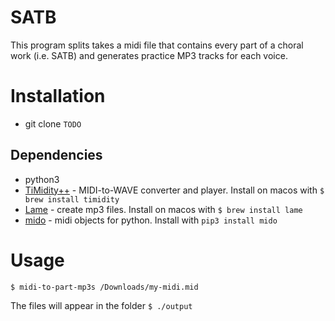 # SATB

This program splits takes a midi file that contains every part of a choral work (i.e. SATB) and generates practice MP3 tracks for each voice.

# Installation

* git clone `TODO`

## Dependencies
* python3
* [TiMidity++](https://wiki.archlinux.org/index.php/timidity) - MIDI-to-WAVE converter and player. Install on macos with `$ brew
    install timidity`
* [Lame](http://lame.sourceforge.net/) - create mp3 files. Install on macos with `$ brew install lame`
* [mido](https://mido.readthedocs.io/en/latest/)  - midi objects for python. Install with `pip3 install mido`

# Usage

`$ midi-to-part-mp3s /Downloads/my-midi.mid`

The files will appear in the folder `$ ./output`
